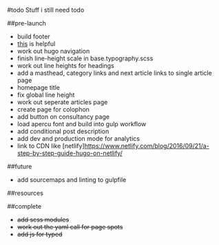 #todo
Stuff i still need todo

##pre-launch

- build footer
- [this](https://github.com/IvanChou/hugo-theme-vec) is helpful
- work out hugo navigation
- finish line-height scale in base.typography.scss
- work out line heights for headings
- add a masthead, category links and next article links to single article page
- homepage title
- fix global line height
- work out seperate articles page
- create page for colophon
- add button on consultancy page
- load apercu font and build into gulp workflow
- add conditional post description
- add dev and production mode for analytics
- link to CDN like [netlify]https://www.netlify.com/blog/2016/09/21/a-step-by-step-guide-hugo-on-netlify/

##future
- add sourcemaps and linting to gulpfile

##resources

##complete
- ~~add scss modules~~
- ~~work out the yaml call for page spots~~
- ~~add js for typed~~
